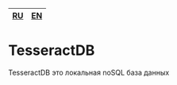 
|[RU](README-RU.md)|[EN](README.md)|
|--|--|


# TesseractDB
 TesseractDB это локальная noSQL база данных